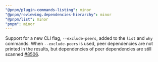 ```yaml
---
"@pnpm/plugin-commands-listing": minor
"@pnpm/reviewing.dependencies-hierarchy": minor
"@pnpm/list": minor
"pnpm": minor
---
```


Support for a new CLI flag, `--exclude-peers`, added to the `list` and `why` commands. When `--exclude-peers` is used, peer dependencies are not printed in the results, but dependencies of peer dependencies are still scanned [#8506](https://github.com/pnpm/pnpm/pull/8506).
